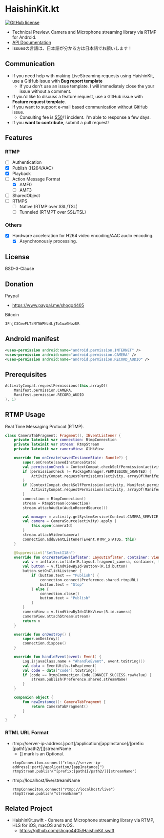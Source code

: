 # HaishinKit.kt
[![GitHub license](https://img.shields.io/badge/license-New%20BSD-blue.svg)](https://raw.githubusercontent.com/shogo4405/HaishinKit.kt/master/LICENSE.md)

* Technical Preview. Camera and Microphone streaming library via RTMP for Android.
* [API Documentation](https://shogo4405.github.io/HaishinKit.kt/haishinkit/)
* Issuesの言語は、日本語が分かる方は日本語でお願いします！

## Communication
* If you need help with making LiveStreaming requests using HaishinKit, use a GitHub issue with **Bug report template**
  - If you don't use an issue template. I will immediately close the your issue without a comment.
* If you'd like to discuss a feature request, use a GitHub issue with **Feature request template**.
* If you want to support e-mail based communication without GitHub issue.
  - Consulting fee is [$50](https://www.paypal.me/shogo4405/50USD)/1 incident. I'm able to response a few days.
* If you **want to contribute**, submit a pull request!

## Features
### RTMP
- [ ] Authentication
- [x] Publish (H264/AAC) 
- [x] Playback
- [ ] Action Message Format
  - [x] AMF0
  - [ ] AMF3
- [ ] SharedObject
- [ ] RTMPS
  - [ ] Native (RTMP over SSL/TSL)
  - [ ] Tunneled (RTMPT over SSL/TSL)

### Others
- [x] Hardware acceleration for H264 video encoding/AAC audio encoding.
  - [x] Asynchronously processing.

## License
BSD-3-Clause

## Donation
Paypal
 - https://www.paypal.me/shogo4405

Bitcoin
```txt
3FnjC3CmwFLTzNY5WPNz4LjTo1uxGNozUR
```

## Android manifest
```xml
<uses-permission android:name="android.permission.INTERNET" />
<uses-permission android:name="android.permission.CAMERA" />
<uses-permission android:name="android.permission.RECORD_AUDIO" />
```

## Prerequisites
```kt
ActivityCompat.requestPermissions(this,arrayOf(
    Manifest.permission.CAMERA,
    Manifest.permission.RECORD_AUDIO
), 1)
```

## RTMP Usage
Real Time Messaging Protocol (RTMP).

```kt
class CameraTabFragment: Fragment(), IEventListener {
    private lateinit var connection: RtmpConnection
    private lateinit var stream: RtmpStream
    private lateinit var cameraView: GlHkView

    override fun onCreate(savedInstanceState: Bundle?) {
        super.onCreate(savedInstanceState)
        val permissionCheck = ContextCompat.checkSelfPermission(activity, Manifest.permission.CAMERA)
        if (permissionCheck != PackageManager.PERMISSION_GRANTED) {
            ActivityCompat.requestPermissions(activity, arrayOf(Manifest.permission.CAMERA), 1)
        }
        if (ContextCompat.checkSelfPermission(activity, Manifest.permission.RECORD_AUDIO) != PackageManager.PERMISSION_GRANTED) {
            ActivityCompat.requestPermissions(activity, arrayOf(Manifest.permission.RECORD_AUDIO), 1)
        }
        connection = RtmpConnection()
        stream = RtmpStream(connection)
        stream.attachAudio(AudioRecordSource())

        val manager = activity.getSystemService(Context.CAMERA_SERVICE) as CameraManager
        val camera = CameraSource(activity).apply {
            this.open(cameraId)
        }
        stream.attachVideo(camera)
        connection.addEventListener(Event.RTMP_STATUS, this)
    }

    @SuppressLint("SetTextI18n")
    override fun onCreateView(inflater: LayoutInflater, container: ViewGroup?, savedInstanceState: Bundle?): View? {
        val v = inflater.inflate(R.layout.fragment_camera, container, false)
        val button = v.findViewById<Button>(R.id.button)
        button.setOnClickListener {
            if (button.text == "Publish") {
                connection.connect(Preference.shared.rtmpURL)
                button.text = "Stop"
            } else {
                connection.close()
                button.text = "Publish"
            }
        }
        cameraView = v.findViewById<GlHkView>(R.id.camera)
        cameraView.attachStream(stream)
        return v
    }

    override fun onDestroy() {
        super.onDestroy()
        connection.dispose()
    }

    override fun handleEvent(event: Event) {
        Log.i(javaClass.name + "#handleEvent", event.toString())
        val data = EventUtils.toMap(event)
        val code = data["code"].toString()
        if (code == RtmpConnection.Code.CONNECT_SUCCESS.rawValue) {
            stream.publish(Preference.shared.streamName)
        }
    }

    companion object {
        fun newInstance(): CameraTabFragment {
            return CameraTabFragment()
        }
    }
}
```
### RTML URL Format
* rtmp://server-ip-address[:port]/application/[appInstance]/[prefix:[path1[/path2/]]]streamName
  - [] mark is an Optional.
  ```
  rtmpConneciton.connect("rtmp://server-ip-address[:port]/application/[appInstance]")
  rtmpStream.publish("[prefix:[path1[/path2/]]]streamName")
  ```
* rtmp://localhost/live/streamName
  ```
  rtmpConneciton.connect("rtmp://localhost/live")
  rtmpStream.publish("streamName")
  ```

## Related Project
* HaishinKit.swift - Camera and Microphone streaming library via RTMP, HLS for iOS, macOS and tvOS.
  * https://github.com/shogo4405/HaishinKit.swift
